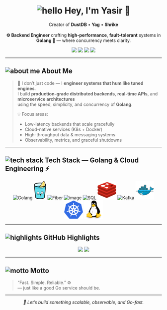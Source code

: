 <!-- Profile Header -->
<h1 align="center">
  <img src="https://user-images.githubusercontent.com/18350557/176309783-0785949b-9127-417c-8b55-ab5a4333674e.gif" height="40" width="40" alt="hello"/>  
  Hey, I'm <strong>Yasir</strong> 👋  
</h1>

<p align="center">
  Creator of <b>DustDB</b> • <b>Yag</b> • <b>Shrike</b>  
  <br/><br/>
  <b>⚙️ Backend Engineer</b> crafting <b>high-performance</b>, <b>fault-tolerant</b> systems in  
  <b>Golang 🐹</b> — where concurrency meets clarity.
</p>

<p align="center">
  <a href="https://dev.to/mr_yasir"><img src="https://img.shields.io/badge/Blog-dev.to-blue?style=flat-square&logo=dev.to" /></a>
  <a href="mailto:helloyasir@proton.me"><img src="https://img.shields.io/badge/Email-ProtonMail-purple?style=flat-square&logo=protonmail" /></a>
  <a href="https://www.upwork.com/freelancers/~0134f4c054f96f8850"><img src="https://img.shields.io/badge/Upwork-Hire%20Me-success?style=flat-square&logo=upwork" /></a>
  <a href="https://x.com/myasirdev"><img src="https://img.shields.io/badge/Twitter-@myasirdev-1DA1F2?style=flat-square&logo=x" /></a>
</p>

---

## <img src="https://i.pinimg.com/originals/ba/dc/74/badc74ced38f8aa000d067a72d2f0465.gif" height="60" alt="about me" />  About Me

> 🧩 I don’t just code — I **engineer systems that hum like tuned engines**.  
> I build **production-grade distributed backends**, **real-time APIs**, and **microservice architectures**  
> using the speed, simplicity, and concurrency of **Golang**.  
>
> 💡 Focus areas:
> - Low-latency backends that scale gracefully  
> - Cloud-native services (K8s + Docker)  
> - High-throughput data & messaging systems  
> - Observability, metrics, and graceful shutdowns  

---

## <img src="https://i.pinimg.com/originals/95/f2/43/95f24363e310d115b83d8993aab903e6.gif" height="70" alt="tech stack" /> Tech Stack — Golang & Cloud Engineering ⚡

<p align="center">

  <!-- Golang -->
  <img width="60" height="60" alt="Golang" src="https://github.com/user-attachments/assets/96146918-eb7b-40e5-be98-16ba273e9683" />
  <!-- Gin -->
  <img src="https://raw.githubusercontent.com/gin-gonic/logo/master/color.png" alt="Gin" width="40" height="60"/>
  <!-- Fiber -->
  <img src="https://avatars.githubusercontent.com/u/59947262?s=48&v=4" alt="Fiber" width="60" height="60"/>
  <!-- gRPC -->
  <img width="70" height="70" alt="image" src="https://github.com/user-attachments/assets/d29ca55f-b562-41d0-a02d-3df0016d4485" />

  <!-- SQL -->
  <img width="60" height="60" alt="SQL" src="https://github.com/user-attachments/assets/0ddf4e30-0291-49eb-80fc-db2a8e42a920" />
  <!-- Redis -->
  <img src="https://raw.githubusercontent.com/devicons/devicon/master/icons/redis/redis-original.svg" alt="Redis" width="60" height="60"/>
  <!-- Kafka -->
  <img src="https://cdn.worldvectorlogo.com/logos/kafka.svg" alt="Kafka" width="60" height="60"/>
  <!-- Docker -->
  <img src="https://raw.githubusercontent.com/devicons/devicon/master/icons/docker/docker-original.svg" alt="Docker" width="60" height="60"/>
  <!-- Kubernetes -->
  <img src="https://raw.githubusercontent.com/devicons/devicon/master/icons/kubernetes/kubernetes-plain.svg" alt="Kubernetes" width="60" height="60"/>
  <!-- Linux -->
  <img src="https://raw.githubusercontent.com/devicons/devicon/master/icons/linux/linux-original.svg" alt="Linux" width="60" height="60"/>
</p>

---

## <img src="https://camo.githubusercontent.com/14f6baf4d2148fb61f9f147cde2158014ccf1e5fc3014648078627c0819fa182/68747470733a2f2f692e67697068792e636f6d2f6d656469612f76312e59326c6b505463354d4749334e6a4578635842315a576f7a4e54646e64576f7859335632627a646f59545a705a6e70705a6e6c7061474a7861336475615455345a6d6b7763695a6c634431324d563970626e526c636d35686246396e61575a66596e6c666157516d5933513963772f78554137614f333734307365727747477a652f67697068792e676966" height="60" alt="highlights" /> GitHub Highlights

<p align="center">
  <img src="https://github-readme-stats.vercel.app/api?username=mr-yasir&show_icons=true&theme=tokyonight&hide_border=false" height="180" />
  <img src="https://github-readme-stats.vercel.app/api/top-langs/?username=mr-yasir&layout=compact&theme=tokyonight&hide_border=false" height="180" />
</p>

---

## <img src="https://upload.wikimedia.org/wikipedia/commons/3/3e/Flickering_cursor.gif"  height="40" alt="motto"/> Motto

> “Fast. Simple. Reliable.” ⚙️  
> — just like a good Go service should be.  

---

<p align="center">
  <i>💬 Let’s build something scalable, observable, and Go-fast.</i>
</p>
